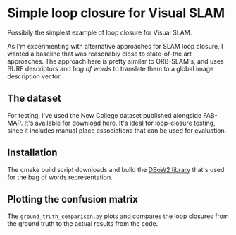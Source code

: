 # Simple loop closure for Visual SLAM

Possibily the simplest example of loop closure for Visual SLAM.

As I'm experimenting with alternative approaches for SLAM loop closure, I wanted a baseline that was reasonably close to state-of-the art approaches. The approach here is pretty similar to ORB-SLAM's, and uses SURF descriptors and *bag of words* to translate them to a global image description vector.

## The dataset

For testing, I've used the New College dataset published alongside FAB-MAP. It's available for download [here](http://www.ijrr.org/ijrr_2008/volume27-issue6/090961/3_data.htm). It's ideal for loop-closure testing, since it includes manual place associations that can be used for evaluation.

## Installation

The cmake build script downloads and build the [DBoW2 library](https://github.com/dorian3d/DBoW2) that's used for the bag of words representation.

## Plotting the confusion matrix

The `ground_truth_comparison.py` plots and compares the loop closures from the ground truth to the actual results from the code.

